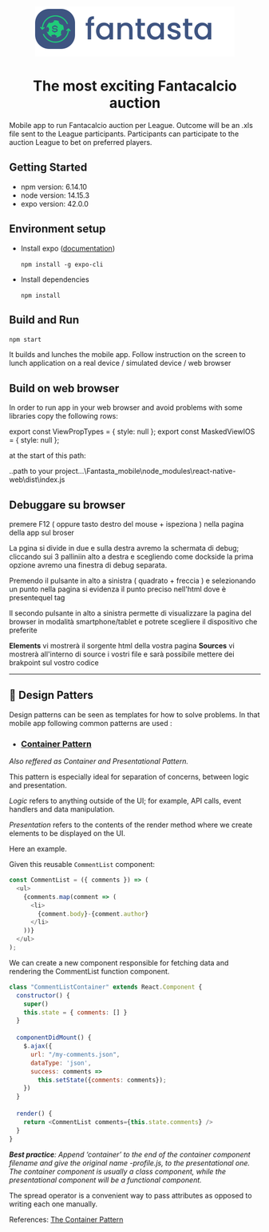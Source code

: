 <p align="center">
  <img width="400" height="100" src="./assets/img/logo/logo-horizontal.svg">
</p>
<h1 align="center"> The most exciting Fantacalcio auction</h1>

Mobile app to run Fantacalcio auction per League. Outcome will be an .xls file sent to the League participants.
Participants can participate to the auction League to bet on preferred players.

## Getting Started

* npm version: 6.14.10
* node version: 14.15.3
* expo version: 42.0.0

## Environment setup

* Install expo ([documentation](https://reactnative.dev/docs/environment-setup))

  ```npm install -g expo-cli```

* Install dependencies

  ```npm install```

## Build and Run

```npm start```

It builds and lunches the mobile app. Follow instruction on the screen to lunch application on a real device / simulated device / web browser

## Build on web browser

In order to run app in your web browser and avoid problems with some libraries copy the following rows:

export const ViewPropTypes = { style: null };
export const MaskedViewIOS = { style: null };

at the start of this path:

..path to your project...\Fantasta_mobile\node_modules\react-native-web\dist\index.js

## Debuggare su browser

premere F12 ( oppure tasto destro del mouse + ispeziona ) nella pagina della app sul broser

La pgina si divide in due e sulla destra avremo la schermata di debug; cliccando sui 3 palliniin alto a destra e scegliendo come dockside la prima opzione avremo una finestra di debug separata.

Premendo il pulsante in alto a sinistra ( quadrato + freccia ) e selezionando un punto nella pagina si evidenza il punto preciso nell'html dove è presentequel tag

Il secondo pulsante in alto a sinistra permette di visualizzare la pagina del browser in modalità smartphone/tablet e potrete scegliere il dispositivo che preferite

  **Elements** vi mostrerà il sorgente html della vostra pagina
  **Sources** vi mostrerà all'interno di source i vostri file e sarà possibile mettere dei brakpoint sul vostro codice

***
## 🎨 Design Patters

Design patterns can be seen as templates for how to solve problems.
In that mobile app following common patterns are used :

* ### [Container Pattern](https://medium.com/@Ziimm_/four-javascript-design-patterns-in-react-abdbcbcfaee7)
*Also reffered as Container and Presentational Pattern.*

This pattern is especially ideal for separation of concerns, between logic and presentation.

*Logic* refers to anything outside of the UI; for example, API calls, event handlers and data manipulation.

*Presentation* refers to the contents of the render method where we create elements to be displayed on the UI.

Here an example.

Given this reusable `CommentList` component:

```javascript
const CommentList = ({ comments }) => (
  <ul>
    {comments.map(comment => (
      <li>
        {comment.body}-{comment.author}
      </li>
    ))}
  </ul>
);
```

We can create a new component responsible for fetching data and rendering the CommentList function component.
```javascript
class "CommentListContainer" extends React.Component {
  constructor() {
    super()
    this.state = { comments: [] }
  }

  componentDidMount() {
    $.ajax({
      url: "/my-comments.json",
      dataType: 'json',
      success: comments =>
        this.setState({comments: comments});
    })
  }

  render() {
    return <CommentList comments={this.state.comments} />
  }
}
```

***Best practice**: Append ‘container’ to the end of the container component filename and give the original name -profile.js, to the presentational one. The container component is usually a class component, while the presentational component will be a functional component.*

The spread operator is a convenient way to pass attributes as opposed to writing each one manually.

References: [The Container Pattern](https://medium.com/@Ziimm_/four-javascript-design-patterns-in-react-abdbcbcfaee7)